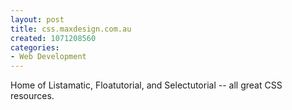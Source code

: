 ```yaml
--- 
layout: post
title: css.maxdesign.com.au
created: 1071208560
categories: 
- Web Development
---
```

Home of Listamatic, Floatutorial, and Selectutorial -- all great CSS resources.
